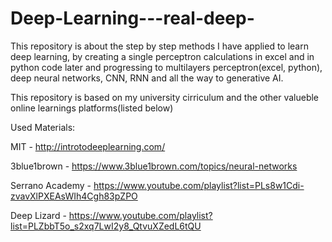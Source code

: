 # Deep-Learning---real-deep-
This repository is about the step by step methods I have applied to learn deep learning, by creating a single perceptron calculations in excel and in python code later and progressing to multilayers perceptron(excel, python), deep neural networks, CNN, RNN and all the way to generative AI.

This repository is based on my university cirriculum and the other valueble online learnings platforms(listed below)

Used Materials:

  MIT - http://introtodeeplearning.com/
  
  3blue1brown - https://www.3blue1brown.com/topics/neural-networks
  
  Serrano Academy - https://www.youtube.com/playlist?list=PLs8w1Cdi-zvavXlPXEAsWIh4Cgh83pZPO
  
  Deep Lizard - https://www.youtube.com/playlist?list=PLZbbT5o_s2xq7LwI2y8_QtvuXZedL6tQU
  
